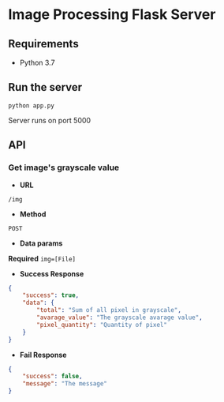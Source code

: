# Image Processing Flask Server

## Requirements

- Python 3.7

## Run the server


```
python app.py
```

Server runs on port 5000

## API 

### Get image's grayscale value

- **URL**

```
/img
```

- **Method**

`POST`

- **Data params**

**Required**
`img=[File]`

- **Success Response**

```json
{
    "success": true,
    "data": {
        "total": "Sum of all pixel in grayscale",
        "avarage_value": "The grayscale avarage value",
        "pixel_quantity": "Quantity of pixel"
    }
}
```

- **Fail Response**
```json
{
    "success": false,
    "message": "The message"
}
```